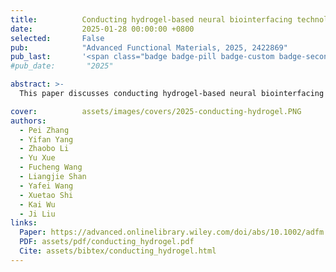 ```yaml
---
title:          Conducting hydrogel-based neural biointerfacing technologies
date:           2025-01-28 00:00:00 +0800
selected:       False
pub:            "Advanced Functional Materials, 2025, 2422869"
pub_last:       '<span class="badge badge-pill badge-custom badge-secondary">Journal</span>'
#pub_date:       "2025"

abstract: >-
  This paper discusses conducting hydrogel-based neural biointerfacing technologies, focusing on their potential applications and challenges in neuroscience and biomedical fields.

cover:          assets/images/covers/2025-conducting-hydrogel.PNG
authors:
  - Pei Zhang
  - Yifan Yang
  - Zhaobo Li
  - Yu Xue
  - Fucheng Wang
  - Liangjie Shan
  - Yafei Wang
  - Xuetao Shi
  - Kai Wu
  - Ji Liu
links:
  Paper: https://advanced.onlinelibrary.wiley.com/doi/abs/10.1002/adfm.202422869
  PDF: assets/pdf/conducting_hydrogel.pdf
  Cite: assets/bibtex/conducting_hydrogel.html
---
```

